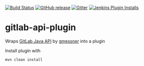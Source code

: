 [![Build Status](https://ci.jenkins.io/job/Plugins/job/gitlab-api-plugin/job/master/badge/icon)](https://ci.jenkins.io/job/Plugins/job/gitlab-api-plugin/job/master/)
[![GitHub release](https://img.shields.io/github/release/jenkinsci/gitlab-api-plugin.svg?label=release)](https://github.com/jenkinsci/gitlab-api-plugin/releases/latest)
[![Gitter](https://badges.gitter.im/jenkinsci/gitlab-branch-source-plugin.svg)](https://gitter.im/jenkinsci/gitlab-branch-source-plugin)
[![Jenkins Plugin Installs](https://img.shields.io/jenkins/plugin/i/gitlab-api.svg?color=blue)](https://plugins.jenkins.io/gitlab-api)

# gitlab-api-plugin
Wraps [GitLab Java API](https://github.com/gmessner/gitlab4j-api/) by [gmessner](https://github.com/gmessner) into a plugin

Install plugin with 

```
mvn clean install
```
